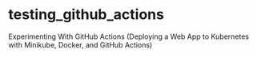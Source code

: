 # testing_github_actions
Experimenting With GitHub Actions
(Deploying a Web App to Kubernetes with Minikube, Docker, and GitHub Actions)
